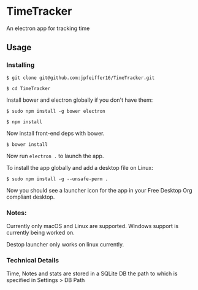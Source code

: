 # TimeTracker
An electron app for tracking time

## Usage

### Installing
`$ git clone git@github.com:jpfeiffer16/TimeTracker.git`

`$ cd TimeTracker`

Install bower and electron globally if you don't have them:

`$ sudo npm install -g bower electron`

`$ npm install`

Now install front-end deps with bower.

`$ bower install`

Now run `electron .` to launch the app.

To install the app globally and add a desktop file on Linux:

`$ sudo npm install -g --unsafe-perm .`

Now you should see a launcher icon for the app in your 
Free Desktop Org compliant desktop.

### Notes:
Currently only macOS and Linux are supported. Windows support is currently being
worked on.

Destop launcher only works on linux currently.

### Technical Details

Time, Notes and stats are stored in a SQLite DB the path to which is specified in
Settings > DB Path

